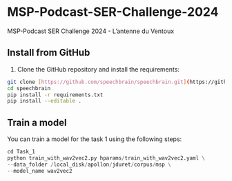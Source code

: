 # MSP-Podcast-SER-Challenge-2024
MSP-Podcast SER Challenge 2024 - L’antenne du Ventoux

## Install from GitHub

1. Clone the GitHub repository and install the requirements:

```bash
git clone [https://github.com/speechbrain/speechbrain.git](https://github.com/Chaanks/MSP-Podcast-SER-Challenge-2024.git
cd speechbrain
pip install -r requirements.txt
pip install --editable .
```

## Train a model

You can train a model for the task 1 using the following steps:

```python
cd Task_1
python train_with_wav2vec2.py hparams/train_with_wav2vec2.yaml \
--data_folder /local_disk/apollon/jduret/corpus/msp \
--model_name wav2vec2
```
